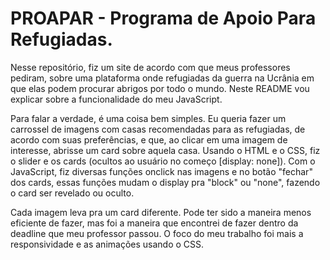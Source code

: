 # PROAPAR - Programa de Apoio Para Refugiadas.

Nesse repositório, fiz um site de acordo com que meus professores pediram, sobre uma plataforma onde refugiadas da guerra na Ucrânia em que elas podem procurar abrigos por todo o mundo. Neste README vou explicar sobre a funcionalidade do meu JavaScript.

Para falar a verdade, é uma coisa bem simples. Eu queria fazer um carrossel de imagens com casas recomendadas para as refugiadas, de acordo com suas preferências, e que, ao clicar em uma imagem de interesse, abrisse um card sobre aquela casa. Usando o HTML e o CSS, fiz o slider e os cards (ocultos ao usuário no começo [display: none]). Com o JavaScript, fiz diversas funções onclick nas imagens e no botão "fechar" dos cards, essas funções mudam o display pra "block" ou "none", fazendo o card ser revelado ou oculto.

Cada imagem leva pra um card diferente. Pode ter sido a maneira menos eficiente de fazer, mas foi a maneira que encontrei de fazer dentro da deadline que meu professor passou. O foco do meu trabalho foi mais a responsividade e as animações usando o CSS.
